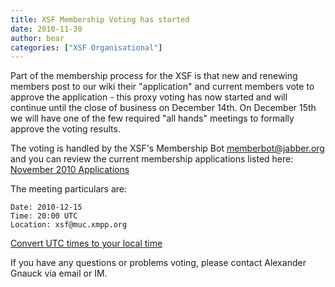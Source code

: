 ```yaml
---
title: XSF Membership Voting has started
date: 2010-11-30
author: bear
categories: ["XSF Organisational"]
---
```


Part of the membership process for the XSF is that new and renewing members post to our wiki their "application" and current members vote to approve the application - this proxy voting has now started and will continue until the close of business on December 14th. On December 15th we will have one of the few required "all hands" meetings to formally approve the voting results.

The voting is handled by the XSF's Membership Bot [memberbot@jabber.org](xmpp:memberbot@jabber.org) and you can review the current membership applications listed here:   [November 2010 Applications](http://wiki.xmpp.org/web/Membership_Applications_November_2010)

The meeting particulars are:

    Date: 2010-12-15
    Time: 20:00 UTC
    Location: xsf@muc.xmpp.org

[Convert UTC times to your local time](http://www.worldtimeserver.com/convert_time_in_UTC.aspx?y=2010&mo=12&d=15&h=20&mn=00)

If you have any questions or problems voting, please contact Alexander Gnauck via email or IM.
